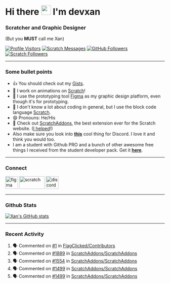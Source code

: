 # Hi there <img src="https://raw.githubusercontent.com/devxan/devxan/master/wave.gif" width="30px"> I'm devxan
### Scratcher and Graphic Designer
(But you **MUST** call me Xan)

[![Profile Visitors](https://visitor-badge-reloaded.herokuapp.com/badge?page_id=devxan.visitor.badge.reloaded&color=ff5959&style=for-the-badge&logo=github)](https://github.com/devxan)
[![Scratch Messages](https://img.shields.io/badge/dynamic/json?label=Messages&query=count&url=https%3A%2F%2Fapi.scratch.mit.edu%2Fusers%2F-Xanimation-%2Fmessages%2Fcount&color=ff5959&style=for-the-badge&logo=scratch&logoColor=fff)](https://scratch.mit.edu/users/-Xanimation-/)
[![GitHub Followers](https://img.shields.io/github/followers/devxan?color=ff5959&logo=github&style=for-the-badge)](https://github.com/devxan?tab=followers)
[![Scratch Followers](https://img.shields.io/badge/dynamic/json?label=Followers&query=statistics.followers&url=https%3A%2F%2Fscratchdb.lefty.one%2Fv3%2Fuser%2Finfo%2F-Xanimation-&color=ff5959&style=for-the-badge&logo=scratch&logoColor=fff)](https://scratch.mit.edu/users/-Xanimation-/followers/)

<hr>

### Some bullet points
- 👍 You should check out my [Gists](https://gist.github.com/devxan).
- 🔭 I work on animations on [Scratch](https://Scrach.mit.edu/users/-Xanimation-/)!
- 🌱 I use the prototyping tool [Figma](https://www.figma.com/) as my graphic design platform, even though it's for prototyping. 
- 🤔 I don't know a lot about coding in general, but I use the block code language [Scratch](https://Scrach.mit.edu/).
- 😄 Pronouns: He/His
- 🎉 Check out [ScratchAddons](https://scratchaddons.com/), the best extension ever for the Scratch website. ([I helped](https://scratchaddons.com/contributors)!) 
- Also make sure you look into **[this](https://github.com/hipvpitsme/discord-rpc-with-buttons)** cool thing for Discord. I love it and think you would too. 
- I am a student with Github PRO and a bunch of other awesome free things I received from the student developer pack. Get it **[here](https://education.github.com/pack/)**.

<hr>

### Connect
<a href="https://www.figma.com/@Xan/" target="_blank"><img src="https://www.vectorlogo.zone/logos/figma/figma-icon.svg" alt="figma" width="40" height="40"/></a>
<a href="https://scratch.mit.edu/users/-Xanimation-/" target="_blank"> <img src="https://scratch.mit.edu/static/assets/1e9652bec24bcaacf5285be19746a750.svg" alt="scratch" width="80" height="40"/></a> <a href="https://discordapp.com/users/687328712084946973/" target="_blank"> <img src="https://www.vectorlogo.zone/logos/discordapp/discordapp-icon.svg" alt="discord" width="40" height="40"/></a>

<hr>

### Github Stats 
[![Xan's GitHub stats](https://github-readme-stats.vercel.app/api?username=devxan&bg_color=30,ff5959,904e95&title_color=fff&text_color=fff&icon_color=fff&show_icons=true)](https://github.com/anuraghazra/github-readme-stats)

<hr>

### Recent Activity

<!--START_SECTION:activity-->
1. 🗣 Commented on [#1](https://github.com/FlagClicked/Contributors/issues/1) in [FlagClicked/Contributors](https://github.com/FlagClicked/Contributors)
2. 🗣 Commented on [#1889](https://github.com/ScratchAddons/ScratchAddons/issues/1889) in [ScratchAddons/ScratchAddons](https://github.com/ScratchAddons/ScratchAddons)
3. 🗣 Commented on [#1554](https://github.com/ScratchAddons/ScratchAddons/issues/1554) in [ScratchAddons/ScratchAddons](https://github.com/ScratchAddons/ScratchAddons)
4. 🗣 Commented on [#1499](https://github.com/ScratchAddons/ScratchAddons/issues/1499) in [ScratchAddons/ScratchAddons](https://github.com/ScratchAddons/ScratchAddons)
5. 🗣 Commented on [#1499](https://github.com/ScratchAddons/ScratchAddons/issues/1499) in [ScratchAddons/ScratchAddons](https://github.com/ScratchAddons/ScratchAddons)
<!--END_SECTION:activity-->
